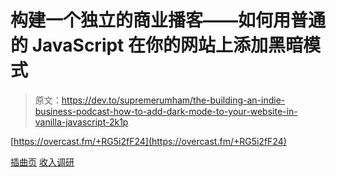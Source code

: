 # 构建一个独立的商业播客——如何用普通的 JavaScript 在你的网站上添加黑暗模式

> 原文：<https://dev.to/supremerumham/the-building-an-indie-business-podcast-how-to-add-dark-mode-to-your-website-in-vanilla-javascript-2k1p>

[https://overcast.fm/+RG5i2fF24](https://overcast.fm/+RG5i2fF24)

[插曲页](https://baib-podcast.com)
[收入调研](https://revenueresearch.co/)